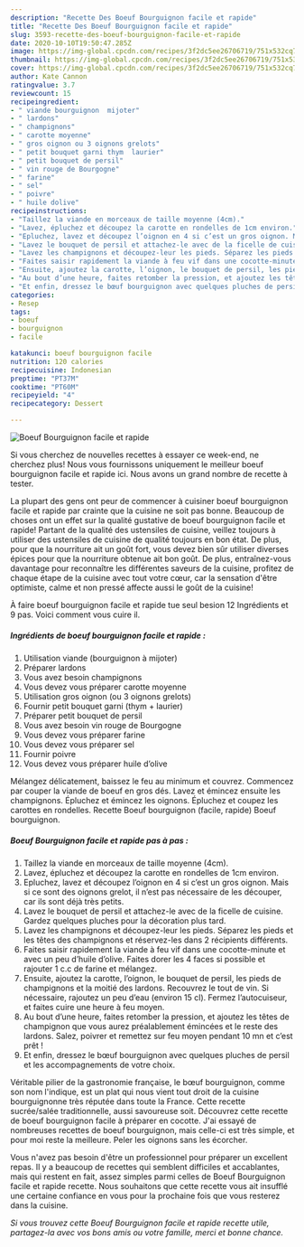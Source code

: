 ```yaml
---
description: "Recette Des Boeuf Bourguignon facile et rapide"
title: "Recette Des Boeuf Bourguignon facile et rapide"
slug: 3593-recette-des-boeuf-bourguignon-facile-et-rapide
date: 2020-10-10T19:50:47.285Z
image: https://img-global.cpcdn.com/recipes/3f2dc5ee26706719/751x532cq70/boeuf-bourguignon-facile-et-rapide-photo-principale-de-la-recette.jpg
thumbnail: https://img-global.cpcdn.com/recipes/3f2dc5ee26706719/751x532cq70/boeuf-bourguignon-facile-et-rapide-photo-principale-de-la-recette.jpg
cover: https://img-global.cpcdn.com/recipes/3f2dc5ee26706719/751x532cq70/boeuf-bourguignon-facile-et-rapide-photo-principale-de-la-recette.jpg
author: Kate Cannon
ratingvalue: 3.7
reviewcount: 15
recipeingredient:
- " viande bourguignon  mijoter"
- " lardons"
- " champignons"
- " carotte moyenne"
- " gros oignon ou 3 oignons grelots"
- " petit bouquet garni thym  laurier"
- " petit bouquet de persil"
- " vin rouge de Bourgogne"
- " farine"
- " sel"
- " poivre"
- " huile dolive"
recipeinstructions:
- "Taillez la viande en morceaux de taille moyenne (4cm)."
- "Lavez, épluchez et découpez la carotte en rondelles de 1cm environ."
- "Epluchez, lavez et découpez l’oignon en 4 si c’est un gros oignon. Mais si ce sont des oignons grelot, il n’est pas nécessaire de les découper, car ils sont déjà très petits."
- "Lavez le bouquet de persil et attachez-le avec de la ficelle de cuisine. Gardez quelques pluches pour la décoration plus tard."
- "Lavez les champignons et découpez-leur les pieds. Séparez les pieds et les têtes des champignons et réservez-les dans 2 récipients différents."
- "Faites saisir rapidement la viande à feu vif dans une cocotte-minute et avec un peu d’huile d’olive. Faites dorer les 4 faces si possible et rajouter 1 c.c de farine et mélangez."
- "Ensuite, ajoutez la carotte, l’oignon, le bouquet de persil, les pieds de champignons et la moitié des lardons. Recouvrez le tout de vin. Si nécessaire, rajoutez un peu d’eau (environ 15 cl). Fermez l’autocuiseur, et faites cuire une heure à feu moyen."
- "Au bout d’une heure, faites retomber la pression, et ajoutez les têtes de champignon que vous aurez préalablement émincées et le reste des lardons. Salez, poivrer et remettez sur feu moyen pendant 10 mn et c’est prêt !"
- "Et enfin, dressez le bœuf bourguignon avec quelques pluches de persil et les accompagnements de votre choix."
categories:
- Resep
tags:
- boeuf
- bourguignon
- facile

katakunci: boeuf bourguignon facile 
nutrition: 120 calories
recipecuisine: Indonesian
preptime: "PT37M"
cooktime: "PT60M"
recipeyield: "4"
recipecategory: Dessert

---
```



![Boeuf Bourguignon facile et rapide](https://img-global.cpcdn.com/recipes/3f2dc5ee26706719/751x532cq70/boeuf-bourguignon-facile-et-rapide-photo-principale-de-la-recette.jpg)

Si vous cherchez de nouvelles recettes à essayer ce week-end, ne cherchez plus! Nous vous fournissons uniquement le meilleur boeuf bourguignon facile et rapide ici. Nous avons un grand nombre de recette à tester.

La plupart des gens ont peur de commencer à cuisiner boeuf bourguignon facile et rapide par crainte que la cuisine ne soit pas bonne. Beaucoup de choses ont un effet sur la qualité gustative de boeuf bourguignon facile et rapide! Partant de la qualité des ustensiles de cuisine, veillez toujours à utiliser des ustensiles de cuisine de qualité toujours en bon état. De plus, pour que la nourriture ait un goût fort, vous devez bien sûr utiliser diverses épices pour que la nourriture obtenue ait bon goût. De plus, entraînez-vous davantage pour reconnaître les différentes saveurs de la cuisine, profitez de chaque étape de la cuisine avec tout votre cœur, car la sensation d'être optimiste, calme et non pressé affecte aussi le goût de la cuisine!

<!--inarticleads1-->

À faire boeuf bourguignon facile et rapide tue seul besion 12 Ingrédients et 9 pas. Voici comment vous cuire il.

##### Ingrédients de boeuf bourguignon facile et rapide :

1. Utilisation  viande (bourguignon à mijoter)
1. Préparer  lardons
1. Vous avez besoin  champignons
1. Vous devez vous préparer  carotte moyenne
1. Utilisation  gros oignon (ou 3 oignons grelots)
1. Fournir  petit bouquet garni (thym + laurier)
1. Préparer  petit bouquet de persil
1. Vous avez besoin  vin rouge de Bourgogne
1. Vous devez vous préparer  farine
1. Vous devez vous préparer  sel
1. Fournir  poivre
1. Vous devez vous préparer  huile d’olive


Mélangez délicatement, baissez le feu au minimum et couvrez. Commencez par couper la viande de boeuf en gros dés. Lavez et émincez ensuite les champignons. Épluchez et émincez les oignons. Épluchez et coupez les carottes en rondelles. Recette Boeuf bourguignon (facile, rapide) Boeuf bourguignon. 

<!--inarticleads2-->

##### Boeuf Bourguignon facile et rapide pas à pas :

1. Taillez la viande en morceaux de taille moyenne (4cm).
1. Lavez, épluchez et découpez la carotte en rondelles de 1cm environ.
1. Epluchez, lavez et découpez l’oignon en 4 si c’est un gros oignon. Mais si ce sont des oignons grelot, il n’est pas nécessaire de les découper, car ils sont déjà très petits.
1. Lavez le bouquet de persil et attachez-le avec de la ficelle de cuisine. Gardez quelques pluches pour la décoration plus tard.
1. Lavez les champignons et découpez-leur les pieds. Séparez les pieds et les têtes des champignons et réservez-les dans 2 récipients différents.
1. Faites saisir rapidement la viande à feu vif dans une cocotte-minute et avec un peu d’huile d’olive. Faites dorer les 4 faces si possible et rajouter 1 c.c de farine et mélangez.
1. Ensuite, ajoutez la carotte, l’oignon, le bouquet de persil, les pieds de champignons et la moitié des lardons. Recouvrez le tout de vin. Si nécessaire, rajoutez un peu d’eau (environ 15 cl). Fermez l’autocuiseur, et faites cuire une heure à feu moyen.
1. Au bout d’une heure, faites retomber la pression, et ajoutez les têtes de champignon que vous aurez préalablement émincées et le reste des lardons. Salez, poivrer et remettez sur feu moyen pendant 10 mn et c’est prêt !
1. Et enfin, dressez le bœuf bourguignon avec quelques pluches de persil et les accompagnements de votre choix.


Véritable pilier de la gastronomie française, le bœuf bourguignon, comme son nom l&#39;indique, est un plat qui nous vient tout droit de la cuisine bourguignonne très réputée dans toute la France. Cette recette sucrée/salée traditionnelle, aussi savoureuse soit. Découvrez cette recette de boeuf bourguignon facile à préparer en cocotte. J&#39;ai essayé de nombreuses recettes de boeuf bourguignon, mais celle-ci est très simple, et pour moi reste la meilleure. Peler les oignons sans les écorcher. 

<!--inarticleads1-->

<p>
Vous n'avez pas besoin d'être un professionnel pour préparer un excellent repas. Il y a beaucoup de recettes qui semblent difficiles et accablantes, mais qui restent en fait, assez simples parmi celles de Boeuf Bourguignon facile et rapide recette. Nous souhaitons que cette recette vous ait insufflé une certaine confiance en vous pour la prochaine fois que vous resterez dans la cuisine.
</p>

<p>
<i>Si vous trouvez cette Boeuf Bourguignon facile et rapide recette utile, partagez-la avec vos bons amis ou votre famille, merci et bonne chance.</i>
</p>
